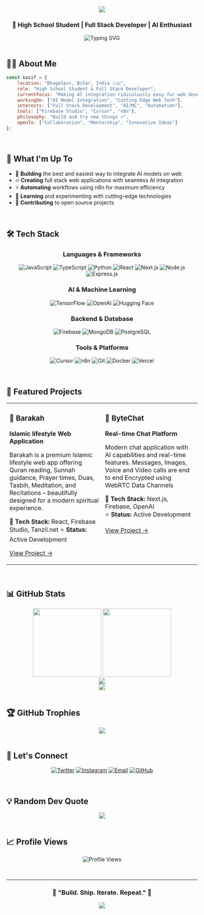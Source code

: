 <div align="center">
  <img src="https://capsule-render.vercel.app/api?type=waving&color=gradient&customColorList=6,11,20&height=200&section=header&text=Md%20Kasif%20Uddin&fontSize=50&fontAlignY=35&animation=twinkling&fontColor=fff" />
</div>

<div align="center">
  
  ### 🚀 High School Student | Full Stack Developer | AI Enthusiast
  
  <img src="https://readme-typing-svg.demolab.com?font=Fira+Code&weight=600&size=22&pause=1000&color=6CE5F7&center=true&vCenter=true&random=false&width=600&lines=Building+AI-Powered+Web+Applications;Exploring+Cutting+Edge+Technology;Open+Source+Contributor;Firebase+%7C+Cursor+%7C+n8n+Automation" alt="Typing SVG" />

</div>

<br>

## 👨‍💻 About Me

```javascript
const kasif = {
    location: "Bhagalpur, Bihar, India 🇮🇳",
    role: "High School Student & Full Stack Developer",
    currentFocus: "Making AI integration ridiculously easy for web developers",
    workingOn: ["AI Model Integration", "Cutting Edge Web Tech"],
    interests: ["Full Stack Development", "AI/ML", "Automation"],
    tools: ["Firebase Studio", "Cursor", "n8n"],
    philosophy: "Build and try new things 🔥",
    openTo: ["Collaboration", "Mentorship", "Innovative Ideas"]
};
```

<br>

## 🎯 What I'm Up To

- 🤖 **Building** the best and easiest way to integrate AI models on web
- 🔥 **Creating** full stack web applications with seamless AI integration
- ⚡ **Automating** workflows using n8n for maximum efficiency
- 🌱 **Learning** and experimenting with cutting-edge technologies
- 🚀 **Contributing** to open source projects

<br>

## 🛠️ Tech Stack

<div align="center">

### Languages & Frameworks
![JavaScript](https://img.shields.io/badge/JavaScript-F7DF1E?style=for-the-badge&logo=javascript&logoColor=black)
![TypeScript](https://img.shields.io/badge/TypeScript-007ACC?style=for-the-badge&logo=typescript&logoColor=white)
![Python](https://img.shields.io/badge/Python-3776AB?style=for-the-badge&logo=python&logoColor=white)
![React](https://img.shields.io/badge/React-20232A?style=for-the-badge&logo=react&logoColor=61DAFB)
![Next.js](https://img.shields.io/badge/Next.js-000000?style=for-the-badge&logo=next.js&logoColor=white)
![Node.js](https://img.shields.io/badge/Node.js-43853D?style=for-the-badge&logo=node.js&logoColor=white)
![Express.js](https://img.shields.io/badge/Express.js-404D59?style=for-the-badge&logo=express&logoColor=white)

### AI & Machine Learning
![TensorFlow](https://img.shields.io/badge/TensorFlow-FF6F00?style=for-the-badge&logo=tensorflow&logoColor=white)
![OpenAI](https://img.shields.io/badge/OpenAI-412991?style=for-the-badge&logo=openai&logoColor=white)
![Hugging Face](https://img.shields.io/badge/Hugging%20Face-FFD21E?style=for-the-badge&logo=huggingface&logoColor=black)

### Backend & Database
![Firebase](https://img.shields.io/badge/Firebase-FFCA28?style=for-the-badge&logo=firebase&logoColor=black)
![MongoDB](https://img.shields.io/badge/MongoDB-4EA94B?style=for-the-badge&logo=mongodb&logoColor=white)
![PostgreSQL](https://img.shields.io/badge/PostgreSQL-316192?style=for-the-badge&logo=postgresql&logoColor=white)

### Tools & Platforms
![Cursor](https://img.shields.io/badge/Cursor-000000?style=for-the-badge&logo=cursor&logoColor=white)
![n8n](https://img.shields.io/badge/n8n-EA4B71?style=for-the-badge&logo=n8n&logoColor=white)
![Git](https://img.shields.io/badge/Git-F05032?style=for-the-badge&logo=git&logoColor=white)
![Docker](https://img.shields.io/badge/Docker-2496ED?style=for-the-badge&logo=docker&logoColor=white)
![Vercel](https://img.shields.io/badge/Vercel-000000?style=for-the-badge&logo=vercel&logoColor=white)

</div>

<br>

## 🌟 Featured Projects

<table align="center">
<tr>
<td width="50%" valign="top">

### 🚀 Barakah
**Islamic lifestyle Web Application**

Barakah is a premium Islamic lifestyle web app offering Quran reading, Sunnah guidance, Prayer times, Duas, Tasbih, Meditation, and Recitations – beautifully designed for a modern spiritual experience.

🔗 **Tech Stack:** React, Firebase Studio, Tanzil.net
⭐ **Status:** Active Development

[View Project →](https://github.com/MdKasif0/Barakah)

</td>
<td width="50%" valign="top">

### 💬 ByteChat
**Real-time Chat Platform**

Modern chat application with AI capabilities and real-time features. Messages, Images, Voice and Video calls are end to end Encrypted using WebRTC Data Channels

🔗 **Tech Stack:** Next.js, Firebase, OpenAI  
⭐ **Status:** Active Development

[View Project →](https://github.com/MdKasif0/ByteChat)

</td>
</tr>
</table>

<br>

## 📊 GitHub Stats

<div align="center">
  <img height="180em" src="https://github-readme-stats.vercel.app/api?username=MdKasif0&show_icons=true&theme=tokyonight&hide_border=true&bg_color=0D1117&title_color=6CE5F7&icon_color=6CE5F7&text_color=fff&rank_icon=github" />
  <img height="180em" src="https://github-readme-stats.vercel.app/api/top-langs/?username=MdKasif0&layout=compact&theme=tokyonight&hide_border=true&bg_color=0D1117&title_color=6CE5F7&text_color=fff" />
</div>

<div align="center">
  <img src="https://github-readme-streak-stats.herokuapp.com/?user=MdKasif0&theme=tokyonight&hide_border=true&background=0D1117&stroke=6CE5F7&ring=6CE5F7&fire=FF6B6B&currStreakLabel=6CE5F7" />
</div>

<div align="center">
  <img src="https://github-readme-activity-graph.vercel.app/graph?username=MdKasif0&bg_color=0d1117&color=6ce5f7&line=6ce5f7&point=ffffff&area=true&hide_border=true" />
</div>

<br>

## 🏆 GitHub Trophies

<div align="center">
  <img src="https://github-profile-trophy.vercel.app/?username=MdKasif0&theme=tokyonight&no-frame=true&no-bg=true&column=7&margin-w=15&margin-h=15" />
</div>

<br>

## 🤝 Let's Connect

<div align="center">

[![Twitter](https://img.shields.io/badge/Twitter-1DA1F2?style=for-the-badge&logo=twitter&logoColor=white)](https://twitter.com/md_kasif_uddin)
[![Instagram](https://img.shields.io/badge/Instagram-E4405F?style=for-the-badge&logo=instagram&logoColor=white)](https://www.instagram.com/M_Kasif_Uddin/)
[![Email](https://img.shields.io/badge/Email-D14836?style=for-the-badge&logo=gmail&logoColor=white)](mailto:mdkasifuddin123@gmail.com)
[![GitHub](https://img.shields.io/badge/GitHub-100000?style=for-the-badge&logo=github&logoColor=white)](https://github.com/MdKasif0)

</div>

<br>

## 💡 Random Dev Quote

<div align="center">
  <img src="https://quotes-github-readme.vercel.app/api?type=horizontal&theme=tokyonight" />
</div>

<br>

## 📈 Profile Views

<div align="center">
  
  ![Profile Views](https://komarev.com/ghpvc/?username=MdKasif0&color=6CE5F7&style=for-the-badge&label=PROFILE+VIEWS)
  
</div>

<br>

---

<div align="center">
  
### 💬 "Build. Ship. Iterate. Repeat." 🚀

<img src="https://capsule-render.vercel.app/api?type=waving&color=gradient&customColorList=6,11,20&height=100&section=footer" />

</div>
